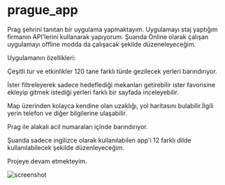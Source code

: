 # prague_app

Prag şehrini tanıtan bir uygulama yapmaktayım. Uygulamayı staj yaptığım firmanın API'lerini kullanarak yapıyorum. Şuanda Online olarak çalışan uygulamayı offline modda da çalışacak şekilde düzeneleyeceğim.

Uygulamanın özellikleri:

Çeşitli tur ve etkinlikler 120 tane farklı türde gezilecek yerleri barındırıyor.

İster filtreleyerek sadece hedeflediği mekanları getirebilir ister favorisine ekleyip gitmek istediği  yerleri farklı bir sayfada inceleyebilir.

Map üzerinden kolayca kendine olan uzaklığı, yol haritasını bulabilir.İlgili yerin telefon ve diğer bilgilerine ulaşabilir.

Prag ile alakalı acil numaraları içinde barındırıyor.

Şuanda sadece ingilizce olarak kullanılabilen app'i 12 farklı dilde kullanılabilecek şekilde düzenleyeceğim.

Projeye devam etmekteyim.

![screenshot](https://user-images.githubusercontent.com/56825677/132834894-bd14cd6f-6418-469c-804a-6760f178ef0a.png)


